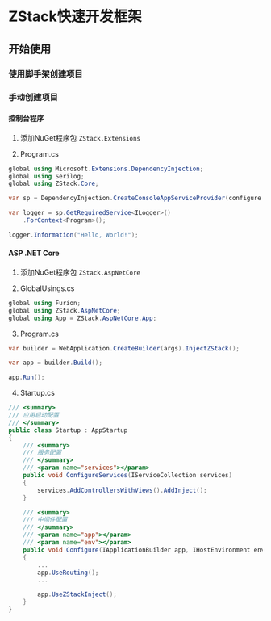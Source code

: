# ZStack快速开发框架

## 开始使用

### 使用脚手架创建项目


### 手动创建项目

#### 控制台程序

1. 添加NuGet程序包 `ZStack.Extensions`

2. Program.cs

```c#
global using Microsoft.Extensions.DependencyInjection;
global using Serilog;
global using ZStack.Core;

var sp = DependencyInjection.CreateConsoleAppServiceProvider(configure => { });

var logger = sp.GetRequiredService<ILogger>()
    .ForContext<Program>();

logger.Information("Hello, World!");
```

#### ASP .NET Core

1. 添加NuGet程序包 `ZStack.AspNetCore`

2. GlobalUsings.cs

```c#
global using Furion;
global using ZStack.AspNetCore;
global using App = ZStack.AspNetCore.App;
```

3. Program.cs

```c#
var builder = WebApplication.CreateBuilder(args).InjectZStack();

var app = builder.Build();

app.Run();
```

4. Startup.cs

```c#
/// <summary>
/// 应用启动配置
/// </summary>
public class Startup : AppStartup
{
    /// <summary>
    /// 服务配置
    /// </summary>
    /// <param name="services"></param>
    public void ConfigureServices(IServiceCollection services)
    {
        services.AddControllersWithViews().AddInject();
    }

    /// <summary>
    /// 中间件配置
    /// </summary>
    /// <param name="app"></param>
    /// <param name="env"></param>
    public void Configure(IApplicationBuilder app, IHostEnvironment env)
    {
        ...
        app.UseRouting();
        ...

        app.UseZStackInject();
    }
}
```


